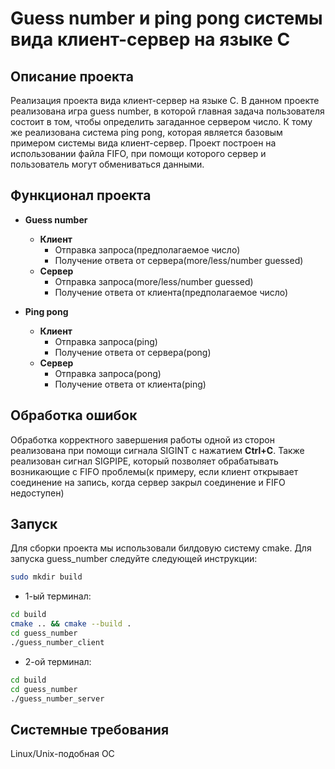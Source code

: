 # Guess number и ping pong системы вида клиент-сервер на языке C

## Описание проекта
Реализация проекта вида клиент-сервер на языке С. В данном проекте реализована игра guess number, в которой главная задача пользователя состоит в том, чтобы определить загаданное сервером число. К тому же реализована система ping pong, которая является базовым примером системы вида клиент-сервер. Проект построен на использовании файла FIFO, при помощи которого сервер и пользователь могут обмениваться данными.

## Функционал проекта
- **Guess number**
    - **Клиент**
        - Отправка запроса(предполагаемое число)
        - Получение ответа от сервера(more/less/number guessed)
    - **Сервер**
        - Отправка запроса(more/less/number guessed)
        - Получение ответа от клиента(предполагаемое число)

- **Ping pong**
    - **Клиент**
        - Отправка запроса(ping)
        - Получение ответа от сервера(pong)
    - **Сервер**
        - Отправка запроса(pong)
        - Получение ответа от клиента(ping)

## Обработка ошибок
Обработка корректного завершения работы одной из сторон реализована при помощи сигнала SIGINT с
нажатием **Ctrl+C**. Также реализован сигнал SIGPIPE, который позволяет обрабатывать возникающие с FIFO проблемы(к примеру, если клиент открывает соединение на запись, когда сервер закрыл соединение и FIFO недоступен)

## Запуск
Для сборки проекта мы использовали билдовую систему cmake. Для запуска guess_number следуйте следующей инструкции:
```bash
sudo mkdir build
```
- 1-ый терминал:
```bash
cd build
cmake .. && cmake --build .
cd guess_number
./guess_number_client
```
- 2-ой терминал:
```bash
cd build
cd guess_number
./guess_number_server
```
## Системные требования
Linux/Unix-подобная ОС
    